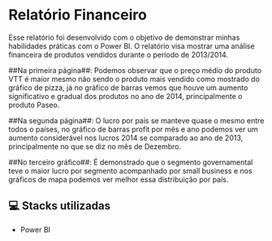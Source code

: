 # Relatório Financeiro 

Esse relatório foi desenvolvido com o objetivo de demonstrar minhas habilidades práticas com o Power BI.
O relatório visa mostrar uma análise financeira de produtos vendidos durante o período de 2013/2014.

##Na primeira página##: Podemos observar que o preço médio do produto VTT é maior mesmo não sendo o produto mais vendido como mostrado do gráfico de pizza, já no gráfico de barras vemos que houve um aumento significativo e gradual dos produtos no ano de 2014, principalmente o produto Paseo.

##Na segunda página##: O lucro por país se manteve quase o mesmo entre todos o países, no gráfico de barras profit por mês e ano podemos ver um aumento considerável nos lucros 2014 se comparado ao ano de 2013, principalmente no que se diz no mês de Dezembro.

##No terceiro gráfico##: É demonstrado que o segmento governamental teve o maior lucro por segmento acompanhado por small business e nos gráficos de mapa podemos ver melhor essa distribuição por país.

## 💻 Stacks utilizadas

- Power BI
